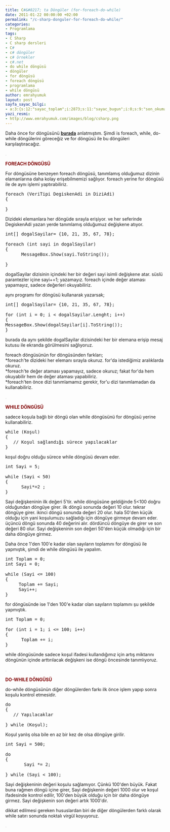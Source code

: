 ```yaml
---
title: C#&#8217; ta Döngüler (for-foreach-do-while)
date: 2011-01-22 00:00:00 +02:00
permalink: "/c-sharp-donguler-for-foreach-do-while/"
categories:
- Programlama
tags:
- C Sharp
- C sharp dersleri
- C#
- c# döngüler
- c# örnekler
- c#.net
- do while döngüsü
- döngüler
- for döngüsü
- foreach döngüsü
- programlama
- while döngüsü
author: emrahyumuk
layout: post
sayfa_sayac_bilgi:
- a:3:{s:12:"sayac_toplam";i:2873;s:11:"sayac_bugun";i:0;s:9:"son_okuma";i:1366293381;}
yazi_resmi:
- http://www.emrahyumuk.com/images/blog/csharp.png
---
```


Daha önce for döngüsünü **<a href="http://www.emrahyumuk.com/c-sharp-for-dongusu/" target="_blank">burada</a>** anlatmıştım. Şimdi is foreach, while, do-while döngülerini göreceğiz ve for döngüsü ile bu döngüleri karşılaştıracağız.

<!--more-->

<span style="color: #c0c0c0;">.</span>

**<span style="color: #800000;">FOREACH DÖNGÜSÜ</span>**

For döngüsüne benzeyen foreach döngüsü, tanımlamış olduğumuz dizinin elamanlarına daha kolay erişebilmemizi sağlıyor. foreach yerine for döngüsü ile de aynı işlemi yaptırabiliriz.

<pre>foreach (VeriTipi DegiskenAdi in DiziAdi)
{

}</pre>

Dizideki elemanlara her döngüde sırayla erişiyor. ve her seferinde DegiskenAdi yazan yerde tanımlamış olduğumuz değişkene atıyor.

<pre>int[] dogalSayilar= {10, 21, 35, 67, 78};

foreach (int sayi in dogalSayilar)
{
      MessageBox.Show(sayi.ToString());

}</pre>

dogalSayilar dizisinin içindeki her bir değeri sayi isimli değişkene atar. süslü parantezler içine sayi+=1; yazamayız. foreach içinde değer ataması yapamayız, sadece değerleri okuyabiliriz.

aynı programı for döngüsü kullanarak yazarsak;

<pre>int[] dogalSayilar= {10, 21, 35, 67, 78};

for (int i = 0; i &lt; dogalSayilar.Lenght; i++)
{
MessageBox.Show(dogalSayilar[i].ToString());
}</pre>

burada da aynı şekilde dogalSayilar dizisindeki her bir elemana erişip mesaj kutusu ile ekranda görülmesini sağlıyoruz.

foreach döngüsünün for döngüsünden farkları;  
*foreach'te dizideki her elemanı sırayla okuruz. for'da istediğimiz aralıklarda okuruz.  
*foreach'te değer ataması yapamayız, sadece okuruz; fakat for'da hem okuyabilir hem de değer ataması yapabiliriz.  
*foreach'ten önce dizi tanımlamamız gerekir, for'u dizi tanımlamadan da kullanabiliriz.

<span style="color: #c0c0c0;">.</span>

**<span style="color: #800000;">WHILE DÖNGÜSÜ</span>**

sadece koşula bağlı bir döngü olan while döngüsünü for döngüsü yerine kullanabiliriz.

<pre>while (Koşul)
{
   // Koşul sağlandığı sürece yapılacaklar
}</pre>

koşul doğru olduğu sürece while döngüsü devam eder.

<pre>int Sayi = 5;

while (Sayi &lt; 50)
{
      Sayi*=2 ;
}</pre>

Sayi değişkeninin ilk değeri 5'tir. while döngüsüne geldiğinde 5<100 doğru olduğundan döngüye girer. ilk döngü sonunda değeri 10 olur. tekrar döngüye girer. ikinci döngü sonunda değeri 20 olur. hala 50'den küçük olduğu için yani koşulumuzu sağladığı için döngüye girmeye devam eder. üçüncü döngü sonunda 40 değerini alır. dördüncü döngüye de girer ve son değeri 80 olur. Sayi değişkeninin son değeri 50'den küçük olmadığı için bir daha döngüye girmez.

Daha önce 1'den 100'e kadar olan sayıların toplamını for döngüsü ile yapmıştık, şimdi de while döngüsü ile yapalım.

<pre>int Toplam = 0;
int Sayi = 0;

while (Sayi &lt;= 100)
{
     Toplam += Sayi;
     Sayi++;
}</pre>

for döngüsünde ise 1'den 100'e kadar olan sayıların toplamını şu şekilde yapmıştık.

<pre>int Toplam = 0;

for (int i = 1; i &lt;= 100; i++)
{
      Toplam += i;
}</pre>

while döngüsünde sadece koşul ifadesi kullandığımız için artış miktarını döngünün içinde arttırılacak değişkeni ise döngü öncesinde tanımlıyoruz.

<span style="color: #c0c0c0;">.</span>

**<span style="color: #800000;">DO-WHILE DÖNGÜSÜ</span>**

do-while döngüsünün diğer döngülerden farkı ilk önce işlem yapıp sonra koşulu kontrol etmesidir.

<pre>do
{
   // Yapılacaklar

} while (Koşul);</pre>

Koşul yanlış olsa bile en az bir kez de olsa döngüye girilir.

<pre>int Sayi = 500;

do
{
       Sayi *= 2;

} while (Sayi &lt; 100);</pre>

Sayi değişkeninin değeri koşulu sağlamıyor. Çünkü 100'den büyük. Fakat buna rağmen döngü içine girer, Sayi değişkenin değeri 1000 olur ve koşul ifadesinde kontrol edilir, 100'den büyük olduğu için bir daha döngüye girmez. Sayi değişkenin son değeri artık 1000'dir.

dikkat edilmesi gereken hususlardan biri de diğer döngülerden farklı olarak while satırı sonunda noktalı virgül koyuyoruz.

<span style="color: #c0c0c0;">.</span>